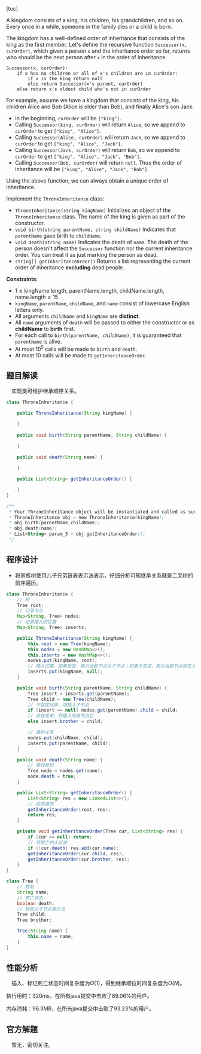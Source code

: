 [toc]

A kingdom consists of a king, his children, his grandchildren, and so on. Every once in a while, someone in the family dies or a child is born.

The kingdom has a well-defined order of inheritance that consists of the king as the first member. Let's define the recursive function `Successor(x, curOrder)`, which given a person `x` and the inheritance order so far, returns who should be the next person after `x` in the order of inheritance.

```
Successor(x, curOrder):
    if x has no children or all of x's children are in curOrder:
        if x is the king return null
        else return Successor(x's parent, curOrder)
    else return x's oldest child who's not in curOrder
```

For example, assume we have a kingdom that consists of the king, his children Alice and Bob (Alice is older than Bob), and finally Alice's son Jack.

* In the beginning, `curOrder` will be `["king"]`.
* Calling `Successor(king, curOrder)` will return `Alice`, so we append to `curOrder` to get `["king", "Alice"]`.
* Calling `Successor(Alice, curOrder)` will return `Jack`, so we append to `curOrder` to get `["king", "Alice", "Jack"]`.
* Calling `Successor(Jack, curOrder)` will return `Bob`, so we append to `curOrder` to get `["king", "Alice", "Jack", "Bob"]`.
* Calling `Successor(Bob, curOrder)` will return `null`. Thus the order of inheritance will be `["king", "Alice", "Jack", "Bob"]`.

Using the above function, we can always obtain a unique order of inheritance.

Implement the `ThroneInheritance` class:

* `ThroneInheritance(string kingName)` Initializes an object of the `ThroneInheritance` class. The name of the king is given as part of the constructor.
* `void birth(string parentName, string childName)` Indicates that `parentName` gave birth to `childName`.
* `void death(string name)` Indicates the death of `name`. The death of the person doesn't affect the `Successor` function nor the current inheritance order. You can treat it as just marking the person as dead.
* `string[] getInheritanceOrder()` Returns a list representing the current order of inheritance **excluding** dead people.



**Constraints**:

* $1 \le \text{kingName.length, parentName.length, childName.length, name.length} \le 15$
* `kingName`, `parentName`, `childName`, and `name` consist of lowercase English letters only.
* All arguments `childName` and `kingName` are **distinct**.
* All `name` arguments of `death` will be passed to either the constructor or as **childName** to **birth** first.
* For each call to `birth(parentName, childName)`, it is guaranteed that `parentName` is alive.
* At most $10^5$ calls will be made to `birth` and `death`.
* At most $10$ calls will be made to `getInheritanceOrder`.



## 题目解读

&emsp;实现类可维护继承顺序关系。

```java
class ThroneInheritance {

    public ThroneInheritance(String kingName) {

    }
    
    public void birth(String parentName, String childName) {

    }
    
    public void death(String name) {

    }
    
    public List<String> getInheritanceOrder() {

    }
}

/**
 * Your ThroneInheritance object will be instantiated and called as such:
 * ThroneInheritance obj = new ThroneInheritance(kingName);
 * obj.birth(parentName,childName);
 * obj.death(name);
 * List<String> param_3 = obj.getInheritanceOrder();
 */
```

## 程序设计

* 将家族树使用儿子兄弟链表表示法表示，仔细分析可知继承关系就是二叉树的前序遍历。

```java
class ThroneInheritance {
    // 树
    Tree root;
    // 记录节点
    Map<String, Tree> nodes;
    // 记录插入的位置
    Map<String, Tree> inserts;

    public ThroneInheritance(String kingName) {
        this.root = new Tree(kingName);
        this.nodes = new HashMap<>();
        this.inserts = new HashMap<>();
        nodes.put(kingName, root);
        // 插入位置，如果是空，表示当前节点无子节点；如果不是空，表示当前节点存在子节点，字典纸就是兄弟节点
        inserts.put(kingName, null);
    }

    public void birth(String parentName, String childName) {
        Tree insert = inserts.get(parentName);
        Tree child = new Tree(childName);
        // 不存在兄弟，则插入子节点
        if (insert == null) nodes.get(parentName).child = child;
        // 存在兄弟，则插入兄弟节点后
        else insert.brother = child;

        // 维护关系
        nodes.put(childName, child);
        inserts.put(parentName, child);
    }

    public void death(String name) {
        // 查找标记
        Tree node = nodes.get(name);
        node.death = true;
    }

    public List<String> getInheritanceOrder() {
        List<String> res = new LinkedList<>();
        // 前序遍历
        getInheritanceOrder(root, res);
        return res;
    }

    private void getInheritanceOrder(Tree cur, List<String> res) {
        if (cur == null) return;
        // 将死亡的人过滤
        if (!cur.death) res.add(cur.name);
        getInheritanceOrder(cur.child, res);
        getInheritanceOrder(cur.brother, res);
    }
}

class Tree {
    // 姓名
    String name;
    // 死亡状态
    boolean death;
    // 树的父子节点表示法
    Tree child;
    Tree brother;

    Tree(String name) {
        this.name = name;
    }
}
```

## 性能分析

&emsp;插入、标记死亡状态时间复杂度为$O(1)$，得到继承顺位时间复杂度为$O(N)$。

执行用时：320ms，在所有java提交中击败了89.06%的用户。

内存消耗：96.3MB，在所有java提交中击败了93.23%的用户。

## 官方解题

&emsp;暂无，密切关注。
